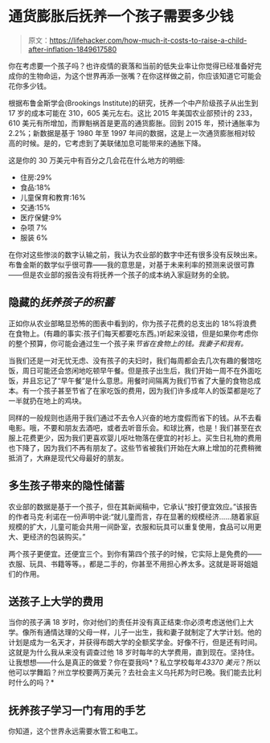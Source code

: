 # 通货膨胀后抚养一个孩子需要多少钱

> 原文：<https://lifehacker.com/how-much-it-costs-to-raise-a-child-after-inflation-1849617580>

你在考虑要一个孩子吗？也许疫情的衰落和当前的低失业率让你觉得已经准备好完成你的生物命运，为这个世界再添一张嘴？在你这样做之前，你应该知道它可能会花你多少钱。



根据布鲁金斯学会(Brookings Institute)的研究，抚养一个中产阶级孩子从出生到 17 岁的成本可能在 310，605 美元左右。这比 2015 年美国农业部预计的 233，610 美元有所增加，而罪魁祸首是更高的通货膨胀。回到 2015 年，预计通胀率为 2.2%；新数据是基于 1980 年至 1997 年间的数据，这是上一次通货膨胀相对较高的时候。是的，它考虑到了美联储加息可能带来的通胀下降。

这是你的 30 万美元中有百分之几会花在什么地方的明细:

*   住房:29%
*   食品:18%
*   儿童保育和教育:16%
*   交通:15%
*   医疗保健:9%
*   杂项 7%
*   服装 6%

在你对这些惨淡的数字认输之前，我认为农业部的数字中还有很多没有反映出来。布鲁金斯的数学似乎很可靠——我的意思是，对基于未来利率的预测来说很可靠——但是农业部的报告没有将抚养一个孩子的成本纳入家庭财务的全貌。

## **隐藏的*抚养孩子的积蓄***

正如你从农业部略显恐怖的图表中看到的，你为孩子花费的总支出的 18%将浪费在食物上。(有趣的事实:孩子们每天都要吃东西。)听起来没错，但是如果你考虑你的整个预算，你可能会通过生一个孩子来*节省在食物上的钱。我妻子和我有。* 

当我们还是一对无忧无虑、没有孩子的夫妇时，我们每周都会去几次有趣的餐馆吃饭，周日可能还会悠闲地吃顿早午餐。但是孩子出生后，我们开始一周不在外面吃饭，并且忘记了“早午餐”是什么意思。用餐时间隔离为我们节省了大量的食物总成本。有一个孩子甚至节省了在家吃饭的费用，因为我们许多成年人的饭菜都是吃了一半就扔在地上的鸡块。

同样的一般规则也适用于我们通过不去令人兴奋的地方度假而省下的钱。从不去看电影。哦，不要和朋友去酒吧，或者去听音乐会。和球比赛，也是！我们甚至在衣服上花费更少，因为我们更喜欢婴儿呕吐物落在便宜的衬衫上。买生日礼物的费用也下降了，因为我们不再有朋友了。这些节省被我们开始在大麻上增加的花费稍微抵消了，大麻是现代父母最好的朋友。

## 多生孩子带来的隐性储蓄

农业部的数据是基于一个孩子，但在其新闻稿中，它承认“按打便宜效应。”该报告的作者马克·利诺在一份声明中说:“就儿童而言，存在显著的规模经济……随着家庭规模的扩大，儿童可能会共用一间卧室，衣服和玩具可以重复使用，食品可以用更大、更经济的包装购买。”

两个孩子更便宜。还便宜三个。到你有第四个孩子的时候，它实际上是免费的——衣服、玩具、书籍等等。，都是二手的，你甚至不用担心养太多。这就是哥哥姐姐们的作用。

## **送孩子上大学的费用**

当你的孩子满 18 岁时，你对他们的责任并没有真正结束:你必须考虑送他们上大学。像所有通情达理的父母一样，儿子一出生，我和妻子就制定了大学计划。他的计划是成为一名天才，并获得布朗大学的全额奖学金。好像不行，但是还有时间。这就是为什么我从来没有调查过他 18 岁时每年的大学费用，直到现在。坚持住。让我想想——什么是真正的做爱？你在耍我吗*？私立学校每年*43370 美元*？所以他可以学舞蹈？州立学校要两万美元？去社会主义乌托邦为时已晚。我们能去比利时什么的吗？* 

## **抚养孩子学习一门有用的手艺**

你知道，这个世界永远需要水管工和电工。